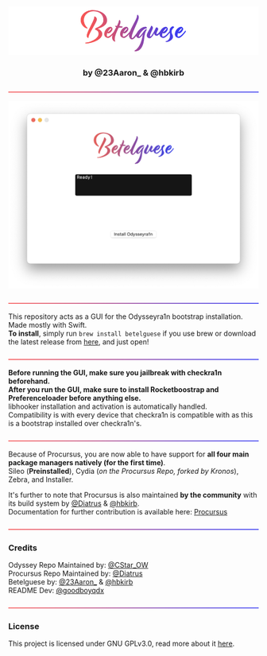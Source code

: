 <center>
  <a href="#"><img src="Assets/readme banner.png" alt="Betelguese"></a>
  <br/>
  <h3 align="center">by @23Aaron_ & @hbkirb</h3>
</center>

<a href="#"><img src="Assets/coloured line.png" alt=""></a>

<p align="center"><a href="#readme"><img src="Assets/screenshot.png" alt="screenshot"></a></p>

<a href="#readme"><img src="Assets/coloured line.png" alt=""></a>

This repository acts as a GUI for the Odysseyra1n bootstrap installation. Made mostly with Swift.<br/>
**To install**, simply run `brew install betelguese` if you use brew or download the latest release from [here](https://github.com/23Aaron/Betelguese/releases), and just open!<br/>

<a href="#readme"><img src="Assets/coloured line.png" alt=""></a>

**Before running the GUI, make sure you jailbreak with checkra1n beforehand.**<br/>
**After you run the GUI, make sure to install Rocketboostrap and Preferenceloader before anything else.**<br/>
libhooker installation and activation is automatically handled.<br/>
Compatibility is with every device that checkra1n is compatible with as this is a bootstrap installed over checkra1n's.<br/>

<a href="#readme"><img src="Assets/coloured line.png" alt=""></a>

Because of Procursus, you are now able to have support for **all four main package managers natively (for the first time)**.<br/>
Sileo (**Preinstalled**), Cydia (*on the Procursus Repo, forked by Kronos*), Zebra, and Installer.<br/>

It's further to note that Procursus is also maintained **by the community** with its build system by [@Diatrus](https://twitter.com/Diatrus) & [@hbkirb](https://twitter.com/hbkirb).<br/>
Documentation for further contribution is available here: [Procursus](https://github.com/ProcursusTeam/Procursus)

<a href="#readme"><img src="Assets/coloured line.png" alt=""></a>

### Credits
Odyssey Repo Maintained by: [@CStar_OW](https://twitter.com/CStar_OW)<br/>
Procursus Repo Maintained by: [@Diatrus](https://twitter.com/Diatrus)<br/>
Betelguese by: [@23Aaron_](https://twitter.com/23Aaron_) & [@hbkirb](https://twitter.com/hbkirb)<br/>
README Dev: [@goodboyqdx](https://twitter.com/goodboyqdx)

<a href="#readme"><img src="Assets/coloured line.png" alt=""></a>

### License
This project is licensed under GNU GPLv3.0, read more about it [here](https://choosealicense.com/licenses/gpl-3.0/).
